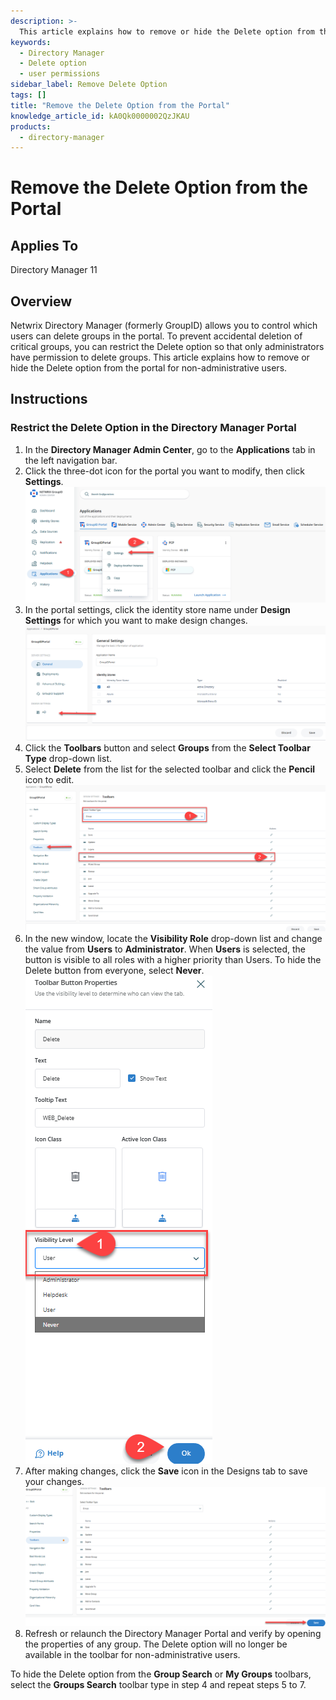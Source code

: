 ```yaml
---
description: >-
  This article explains how to remove or hide the Delete option from the Netwrix Directory Manager portal for non-administrative users to prevent accidental deletion of critical groups.
keywords:
  - Directory Manager
  - Delete option
  - user permissions
sidebar_label: Remove Delete Option
tags: []
title: "Remove the Delete Option from the Portal"
knowledge_article_id: kA0Qk0000002QzJKAU
products:
  - directory-manager
---
```


# Remove the Delete Option from the Portal

## Applies To

Directory Manager 11

## Overview

Netwrix Directory Manager (formerly GroupID) allows you to control which users can delete groups in the portal. To prevent accidental deletion of critical groups, you can restrict the Delete option so that only administrators have permission to delete groups. This article explains how to remove or hide the Delete option from the portal for non-administrative users.

## Instructions

### Restrict the Delete Option in the Directory Manager Portal

1. In the **Directory Manager Admin Center**, go to the **Applications** tab in the left navigation bar.
2. Click the three-dot icon for the portal you want to modify, then click **Settings**.
   ![Accessing portal settings in Directory Manager Admin Center](./images/servlet_image_c081b14fe448.png)
3. In the portal settings, click the identity store name under **Design Settings** for which you want to make design changes.
   ![Selecting identity store under Design Settings](./images/servlet_image_64daa26f7e8f.png)
4. Click the **Toolbars** button and select **Groups** from the **Select Toolbar Type** drop-down list.
5. Select **Delete** from the list for the selected toolbar and click the **Pencil** icon to edit.
   ![Editing Delete option in Groups toolbar](./images/servlet_image_b53acb02887b.png)
6. In the new window, locate the **Visibility Role** drop-down list and change the value from **Users** to **Administrator**. When **Users** is selected, the button is visible to all roles with a higher priority than Users. To hide the Delete button from everyone, select **Never**.
   ![Setting Visibility Role for Delete option](./images/servlet_image_5bbc9191a63e.png)
7. After making changes, click the **Save** icon in the Designs tab to save your changes.
   ![Saving design changes in Directory Manager](./images/servlet_image_2c7093a91eb6.png)
8. Refresh or relaunch the Directory Manager Portal and verify by opening the properties of any group. The Delete option will no longer be available in the toolbar for non-administrative users.

To hide the Delete option from the **Group Search** or **My Groups** toolbars, select the **Groups Search** toolbar type in step 4 and repeat steps 5 to 7.